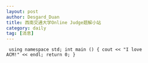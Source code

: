 ```yaml
---
layout: post
author: Desgard_Duan
title: 西南交通大学Online Judge题解小站
category: daily
tag: [消息]
---
```


<code><pre>
using namespace std;
int main () {
	cout << "I love ACM!" << endl;
	return 0;
}
</pre></code>

